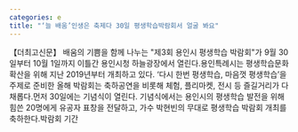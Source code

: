 ```yaml
---
categories: e
title: "‘늘 배움’인생은 축제다 30일 평생학습박람회서 얼굴 봐요"
---
```

【더최고신문】 배움의 기쁨을 함께 나누는 "제3회 용인시 평생학습 박람회"가 9월 30일부터 10월 1일까지 이틀간 용인시청 하늘광장에서 열린다.용인특례시는 평생학습문화 확산을 위해 지난 2019년부터 개최하고 있다. ‘다시 한번 평생학습, 마음껏 평생학습’을 주제로 준비한 올해 박람회는 축하공연을 비롯해 체험, 플리마켓, 전시 등 즐길거리가 다채롭다.먼저 30일에는 기념식이 열린다. 기념식에서는 용인시의 평생학습 발전을 위해 힘쓴 20명에게 유공자 표창을 전달하고, 가수 박현빈의 무대로 평생학습 박람회 개최를 축하한다.박람회 기간